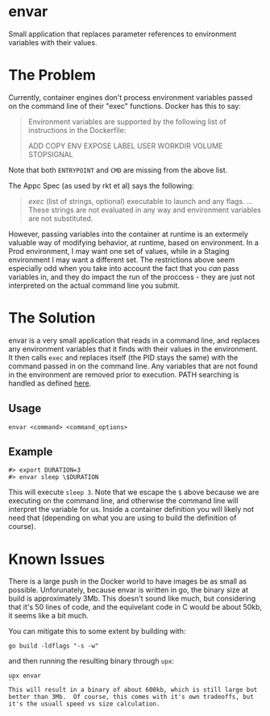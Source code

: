 # envar
Small application that replaces parameter references to environment variables with their values.

# The Problem

Currently, container engines don't process environment variables passed on the command line of their "exec" functions.  Docker has this to say:
> Environment variables are supported by the following list of instructions in the Dockerfile:
>
> ADD
> COPY
> ENV
> EXPOSE
> LABEL
> USER
> WORKDIR
> VOLUME
> STOPSIGNAL

Note that both `ENTRYPOINT` and `CMD` are missing from the above list.   

The Appc Spec (as used by rkt et al) says the following:
> *exec* (list of strings, optional) executable to launch and any flags. ...  These strings are not evaluated in any way and environment variables are not substituted.

However, passing variables into the container at runtime is an extermely valuable way of modifying behavior, at runtime, based on environment.   In a Prod environment, I may want one set of values, while in a Staging environment I may want a different set.   The restrictions above seem especially odd when you take into account the fact that you *can* pass variables in, and they do impact the run of the proccess - they are just not interpreted on the actual command line you submit.

# The Solution

envar is a very small application that reads in a command line, and replaces any environment variables that it finds with their values in the environment.  It then calls `exec` and replaces itself (the PID stays the same) with the command passed in on the command line.  Any variables that are not found in the environment are removed prior to execution. PATH searching is handled as defined [here](https://golang.org/pkg/os/exec/#LookPath).

## Usage
`envar <command> <command_options>`

## Example

```
#> export DURATION=3
#> envar sleep \$DURATION
```
This will execute `sleep 3`. Note that we escape the `$` above because we are executing on the command line, and otherwise the command line will interpret the variable for us.   Inside a container definition you will likely not need that (depending on what you are using to build the definition of course).

# Known Issues

There is a large push in the Docker world to have images be as small as possible.  Unforunately, because envar is written in go, the binary size at build is approximately 3Mb.  This doesn't sound like much, but considering that it's 50 lines of code, and the equivelant code in C would be about 50kb, it seems like a bit much.

You can mitigate this to some extent by building with:
```
go build -ldflags "-s -w"
```
and then running the resulting binary through `upx`:
```
upx envar
``
This will result in a binary of about 600kb, which is still large but better than 3Mb.  Of course, this comes with it's own tradeoffs, but it's the usuall speed vs size calculation. 
